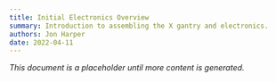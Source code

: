 ```yaml
---
title: Initial Electronics Overview
summary: Introduction to assembling the X gantry and electronics.
authors: Jon Harper
date: 2022-04-11
---
```


*This document is a placeholder until more content is generated.*